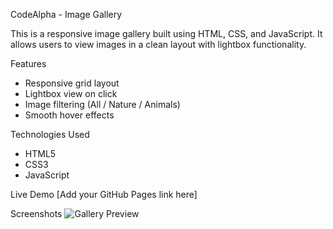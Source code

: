 CodeAlpha - Image Gallery

This is a responsive image gallery built using HTML, CSS, and JavaScript. It allows users to view images in a clean layout with lightbox functionality.

 Features
- Responsive grid layout
- Lightbox view on click
- Image filtering (All / Nature / Animals)
- Smooth hover effects

Technologies Used
- HTML5
- CSS3
- JavaScript

 Live Demo
[Add your GitHub Pages link here]

 Screenshots
![Gallery Preview](assets/gallery-preview.jpg)

